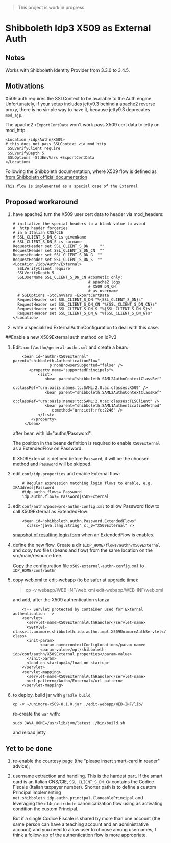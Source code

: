 > This project is work in progress.

# Shibboleth Idp3 X509 as External Auth

## Notes
Works with Shibboleth Identity Provider from 3.3.0 to 3.4.5.

## Motivations
X509 auth requires the SSLContext to be available to 
the Auth engine. Unfortunately, if your setup includes 
jetty9.3 behind a apache2 reverse proxy, there is 
no simple way to have it, because jetty9.3 
deprecates `mod_ajp`.

The apache2 `+ExportCertData` won't work pass
X509 cert data to jetty on mod_http
 
    <Location /idp/Authn/X509>
    # this does not pass SSLContext via mod_http
     SSLVerifyClient require
     SSLVerifyDepth 5
     SSLOptions -StdEnvVars +ExportCertData
    </Location>

Following the Shibboleth documentation, where X509 
flow is defined as 
[from Shibboleth official documentation](https://wiki.shibboleth.net/confluence/display/IDP30/X509AuthnConfiguration)

    This flow is implemented as a special case of the External    

## Proposed workaround

1. have apache2 turn the X509 user cert data to header 
   via mod_headers:
   
   ```
   # initialize the special headers to a blank value to avoid 
   #  http header forgeries
   # in a Italian CNS/CIE
   # SSL_CLIENT_S_DN_G is givenName
   # SSL_CLIENT_S_DN_S is surname
   RequestHeader set SSL_CLIENT_S_DN     ""
   RequestHeader set SSL_CLIENT_S_DN_CN  ""
   RequestHeader set SSL_CLIENT_S_DN_G  ""
   RequestHeader set SSL_CLIENT_S_DN_S  ""
   <Location /idp/Authn/External>
     SSLVerifyClient require
     SSLVerifyDepth 5
     SSLUserName SSL_CLIENT_S_DN_CN #cosmetic only: 
                                    # apache2 logs 
                                    # X509 DN_CN 
                                    # as username 
     # SSLOptions -StdEnvVars +ExportCertData
     RequestHeader set SSL_CLIENT_S_DN "%{SSL_CLIENT_S_DN}s"
     RequestHeader set SSL_CLIENT_S_DN_CN "%{SSL_CLIENT_S_DN_CN}s"
     RequestHeader set SSL_CLIENT_S_DN_S "%{SSL_CLIENT_S_DN_S}s"
     RequestHeader set SSL_CLIENT_S_DN_G "%{SSL_CLIENT_S_DN_G}s"
   </Location>
   ``` 
2. write a specialized ExternalAuthnConfiguration to 
   deal with this case.

##Enable a new X509External auth method on IdPv3

1. Edit: `conf/authn/general-authn.xml` and create a bean:

   ```       
       <bean id="authn/X509External" parent="shibboleth.AuthenticationFlow"
                   p:nonBrowserSupported="false" />
          <property name="supportedPrincipals">
              <list>
                 <bean parent="shibboleth.SAML2AuthnContextClassRef"
                    c:classRef="urn:oasis:names:tc:SAML:2.0:ac:classes:X509" />
                 <bean parent="shibboleth.SAML2AuthnContextClassRef"
                    c:classRef="urn:oasis:names:tc:SAML:2.0:ac:classes:TLSClient" />
                 <bean parent="shibboleth.SAML1AuthenticationMethod"
                    c:method="urn:ietf:rfc:2246" />
              </list>
           </property>
        </bean>
   ```      
   after bean with id="authn/Password".
   
   The position in the beans definition is required to enable `X509External` 
   as a ExtendedFlow on Password.
   
   If X509External is defined before `Password`, it will be the choosen 
   method and `Password` will be skipped.
2. edit `conf/idp.properties` and enable External flow:

   ```
       # Regular expression matching login flows to enable, e.g. IPAddress|Password
       #idp.authn.flows= Password
       idp.authn.flows= Password|X509External
   ``` 
3. edit `conf/authn/password-authn-config.xml` to allow Password 
   flow to call X509External as ExtendedFlow:
   
   ```
       <bean id="shibboleth.authn.Password.ExtendedFlows"
         class="java.lang.String" c:_0="X509External" />
   ```
   
   [snapshot of resulting login form](ExtendedFlow.png) when an 
   ExtendedFlow is enables.
   
4. define the new flow. Create a dir
   ``
   $IDP_HOME/flows/authn/X509External
   ``
   and copy two files (beans and flow) from the same location on
   the src/main/resource tree.
   
   Copy the configuration file `x509-external-authn-config.xml` to
   `IDP_HOME/conf/authn`
   
4. copy web.xml to edit-webapp (to be safer 
   at [upgrade time](https://wiki.shibboleth.net/confluence/display/IDP30/Upgrading)):
   
   > cp -v webapp/WEB-INF/web.xml edit-webapp/WEB-INF/web.xml
     
   and add, after the X509 authentication stanza:
   ```
       <!-- Servlet protected by container used for External authentication -->
       <servlet>
         <servlet-name>X509ExternalAuthHandler</servlet-name>
         <servlet-class>it.unimore.shibboleth.idp.authn.impl.X509UnimoreAuthServlet</servlet-class>
         <init-param>
               <param-name>contextConfigLocation</param-name>
               <param-value>/opt/shibboleth-idp/conf/authn/X509External.properties</param-value>
         </init-param>
         <load-on-startup>4</load-on-startup>
       </servlet>
       <servlet-mapping>
         <servlet-name>X509ExternalAuthHandler</servlet-name>
         <url-pattern>/Authn/External</url-pattern>
       </servlet-mapping>
   ```
5. to deploy, build jar with ``gradle build``,
  
       cp -v ~/unimore-x509-0.1.0.jar ./edit-webapp/WEB-INF/lib/
  
   re-create the ``war`` with:
   
       sudo JAVA_HOME=/usr/lib/jvm/latest ./bin/build.sh
   
   and reload jetty
   
## Yet to be done

1. re-enable the courtesy page (the "please insert smart-card in reader" advice);

2. username extraction and handling. This is the hardest part. If the smart card is an Italian CNS/CIE, 
   `SSL_CLIENT_S_DN_CN` contains the Codice Fiscale (Italian taxpayer number). 
    Shorter path is to define a custom Principal 
    implementing `net.shibboleth.idp.authn.principal.CloneablePrincipal`
    and leveraging the `c14n/attribute` canonicalization flow using as activating 
    condition the custom Principal.
    
    But if a single Codice Fiscale is shared by more than one account (the same 
    person can have a teaching account and an administrative account) and you 
    need to allow user to choose among usernames, I think a follow-up of the 
    authentication flow is more appropriate.
